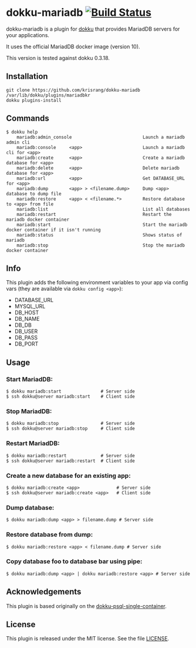 dokku-mariadb [![Build Status](https://travis-ci.org/krisrang/dokku-mariadb.svg?branch=master)](https://travis-ci.org/krisrang/dokku-mariadb)
================

dokku-mariadb is a plugin for [dokku][dokku] that provides MariadDB servers for your applications.

It uses the official MariadDB docker image (version 10).

This version is tested against dokku 0.3.18.

## Installation

```
git clone https://github.com/krisrang/dokku-mariadb /var/lib/dokku/plugins/mariadbkr
dokku plugins-install
```


## Commands
```
$ dokku help
    mariadb:admin_console                           Launch a mariadb admin cli
    mariadb:console     <app>                       Launch a mariadb cli for <app>
    mariadb:create      <app>                       Create a mariadb database for <app>
    mariadb:delete      <app>                       Delete mariadb database for <app>
    mariadb:url         <app>                       Get DATABASE_URL for <app>
    mariadb:dump        <app> > <filename.dump>     Dump <app> database to dump file
    mariadb:restore     <app> < <filename.*>        Restore database to <app> from file
    mariadb:list                                    List all databases
    mariadb:restart                                 Restart the mariadb docker container
    mariadb:start                                   Start the mariadb docker container if it isn't running
    mariadb:status                                  Shows status of mariadb
    mariadb:stop                                    Stop the mariadb docker container
```

## Info
This plugin adds the following environment variables to your app via config vars (they are available via `dokku config <app>`):

* DATABASE\_URL
* MYSQL\_URL
* DB\_HOST
* DB\_NAME
* DB\_DB
* DB\_USER
* DB\_PASS
* DB\_PORT

## Usage

### Start MariadDB:
```
$ dokku mariadb:start               # Server side
$ ssh dokku@server mariadb:start    # Client side
```

### Stop MariadDB:
```
$ dokku mariadb:stop                # Server side
$ ssh dokku@server mariadb:stop     # Client side
```

### Restart MariadDB:
```
$ dokku mariadb:restart             # Server side
$ ssh dokku@server mariadb:restart  # Client side
```

### Create a new database for an existing app:
```
$ dokku mariadb:create <app>              # Server side
$ ssh dokku@server mariadb:create <app>   # Client side
```

### Dump database:
```
$ dokku mariadb:dump <app> > filename.dump # Server side
```

### Restore database from dump:
```
$ dokku mariadb:restore <app> < filename.dump # Server side
```

### Copy database foo to database bar using pipe:
```
$ dokku mariadb:dump <app> | dokku mariadb:restore <app> # Server side
```

## Acknowledgements

This plugin is based originally on the [dokku-psql-single-container](https://github.com/Flink/dokku-psql-single-container).

## License

This plugin is released under the MIT license. See the file [LICENSE](LICENSE).

[dokku]: https://github.com/progrium/dokku

